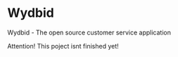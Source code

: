 # Wydbid
Wydbid - The open source customer service application

Attention! This poject isnt finished yet!
